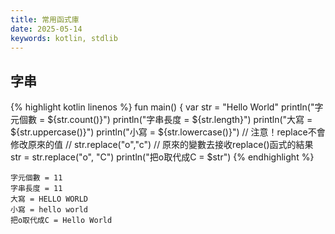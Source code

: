 ```yaml
---
title: 常用函式庫
date: 2025-05-14
keywords: kotlin, stdlib
---
```

## 字串
{% highlight kotlin linenos %}
fun main() {
var str = "Hello World"
println("字元個數 = ${str.count()}")
println("字串長度 = ${str.length}")
println("大寫 = ${str.uppercase()}")
println("小寫 = ${str.lowercase()}")
// 注意！replace不會修改原來的值
// str.replace("o","c")
// 原來的變數去接收replace()函式的結果
str = str.replace("o", "C")
println("把o取代成C = $str")
{% endhighlight %}
```
字元個數 = 11
字串長度 = 11
大寫 = HELLO WORLD
小寫 = hello world
把o取代成C = Hello World
```